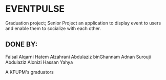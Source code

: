 # EVENTPULSE
Graduation project; Senior Project
an application to display event to users and enable them to socialize with each other.

## DONE BY:
Faisal Alqarni
Hatem Alzahrani
Abdulaziz binGhannam
Adnan Surouji
Abdulaziz Alonizi
Hassan Yahya

A KFUPM's graduators
